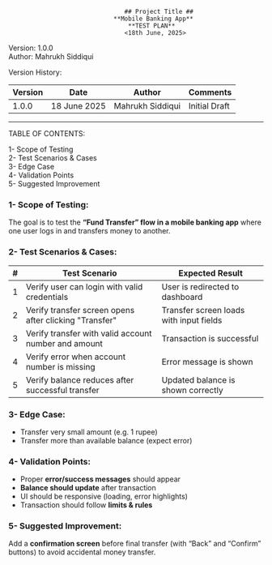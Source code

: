                                     ## Project Title ##
                                 **Mobile Banking App** 
                                     **TEST PLAN**  
                                    <18th June, 2025>  

Version: 1.0.0  
Author: Mahrukh Siddiqui  


Version History:  

| Version | Date         | Author             | Comments          |
|---------|--------------|--------------------|-------------------|
| 1.0.0   | 18 June 2025 | Mahrukh Siddiqui   | Initial Draft     |

---

TABLE OF CONTENTS:

1- Scope of Testing  
2- Test Scenarios & Cases  
3- Edge Case  
4- Validation Points  
5- Suggested Improvement  


### 1- Scope of Testing:

The goal is to test the **“Fund Transfer” flow in a mobile banking app** where one user logs in and transfers money to another.

### 2- Test Scenarios & Cases:

| # | Test Scenario                                               | Expected Result                          |
|---|-------------------------------------------------------------|------------------------------------------|
| 1 | Verify user can login with valid credentials                | User is redirected to dashboard          |
| 2 | Verify transfer screen opens after clicking "Transfer"      | Transfer screen loads with input fields  |
| 3 | Verify transfer with valid account number and amount        | Transaction is successful                |
| 4 | Verify error when account number is missing                 | Error message is shown                   |
| 5 | Verify balance reduces after successful transfer            | Updated balance is shown correctly       |

### 3- Edge Case:

- Transfer very small amount (e.g. 1 rupee)
- Transfer more than available balance (expect error)


### 4- Validation Points:

- Proper **error/success messages** should appear  
- **Balance should update** after transaction  
- UI should be responsive (loading, error highlights)  
- Transaction should follow **limits & rules**


### 5- Suggested Improvement:

Add a **confirmation screen** before final transfer (with “Back” and “Confirm” buttons) to avoid accidental money transfer.


